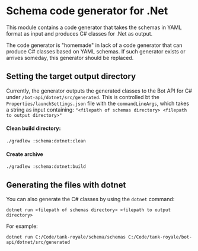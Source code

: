 # Schema code generator for .Net

This module contains a code generator that takes the schemas in YAML format as input and produces C# classes for .Net as
output.

The code generator is "homemade" in lack of a code generator that can produce C# classes based on YAML schemas. If such
generator exists or arrives someday, this generator should be replaced.

## Setting the target output directory

Currently, the generator outputs the generated classes to the Bot API for C# under `/bot-api/dotnet/src/generated`. This
is controlled bt the `Properties/launchSettings.json` file with the `commandLineArgs`, which takes a string as input
containing: `"<filepath of schemas directory> <filepath to output directory>"`

#### Clean build directory:

```shell
./gradlew :schema:dotnet:clean
```

#### Create archive

```shell
./gradlew :schema:dotnet:build
```

## Generating the files with dotnet

You can also generate the C# classes by using the `dotnet` command:

```
dotnet run <filepath of schemas directory> <filepath to output directory>
```

For example:

```
dotnet run C:/Code/tank-royale/schema/schemas C:/Code/tank-royale/bot-api/dotnet/src/generated
```